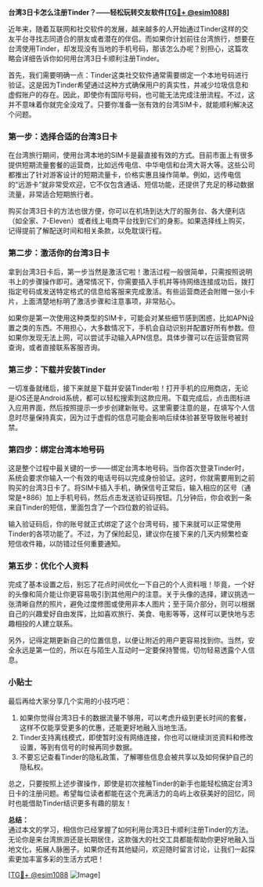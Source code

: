 **台湾3日卡怎么注册Tinder？——轻松玩转交友软件[[TG💪+ @esim1088](https://t.me/s/esim1088)]**

近年来，随着互联网和社交软件的发展，越来越多的人开始通过Tinder这样的交友平台寻找志同道合的朋友或者潜在的伴侣。而如果你计划前往台湾旅行，想要在台湾使用Tinder，却发现没有当地的手机号码，那该怎么办呢？别担心，这篇攻略会详细告诉你如何用台湾3日卡顺利注册Tinder。

首先，我们需要明确一点：Tinder这类社交软件通常需要绑定一个本地号码进行验证。这是因为Tinder希望通过这种方式确保用户的真实性，并减少垃圾信息和虚假账户的存在。因此，即使你有国际号码，也可能无法完成注册流程。不过，这并不意味着你就完全没戏了。只要你准备一张有效的台湾SIM卡，就能顺利解决这个问题。

### 第一步：选择合适的台湾3日卡

在台湾旅行期间，使用台湾本地的SIM卡是最直接有效的方式。目前市面上有很多提供短期流量套餐的运营商，比如远传电信、中华电信和台湾大哥大等。这些公司都推出了针对游客设计的短期流量卡，价格实惠且操作简单。例如，远传电信的“远游卡”就非常受欢迎，它不仅包含通话、短信功能，还提供了充足的移动数据流量，非常适合短期旅行者。

购买台湾3日卡的方法也很方便，你可以在机场到达大厅的服务台、各大便利店（如全家、7-Eleven）或者线上电商平台找到它们的身影。如果选择线上购买，记得提前了解配送时间和相关条款，以免耽误行程。

### 第二步：激活你的台湾3日卡

拿到台湾3日卡后，第一步当然是激活它啦！激活过程一般很简单，只需按照说明书上的步骤操作即可。通常情况下，你需要插入手机并等待网络连接成功后，拨打指定号码或发送特定格式的信息给客服来完成激活。有些运营商还会附赠一张小卡片，上面清楚地标明了激活步骤和注意事项，非常贴心。

如果你是第一次使用这种类型的SIM卡，可能会对某些细节感到困惑，比如APN设置之类的东西。不用担心，大多数情况下，手机会自动识别并配置好所有参数。但如果你发现无法上网，可以尝试手动输入APN信息。具体步骤可以在运营商官网查询，或者直接联系客服咨询。

### 第三步：下载并安装Tinder

一切准备就绪后，接下来就是下载并安装Tinder啦！打开手机的应用商店，无论是iOS还是Android系统，都可以轻松搜索到这款应用。下载完成后，点击图标进入应用界面，然后按照提示一步步创建新账号。这里需要注意的是，在填写个人信息时尽量保持真实，因为过于虚假的信息可能会影响后续体验甚至导致账号被封禁。

### 第四步：绑定台湾本地号码

这是整个过程中最关键的一步——绑定台湾本地号码。当你首次登录Tinder时，系统会要求你输入一个有效的电话号码以完成身份验证。这时，你就需要用到之前购买的台湾3日卡了。将SIM卡插入手机，确保信号正常后，输入相应的区号（通常是+886）加上手机号码，然后点击发送验证码按钮。几分钟后，你会收到一条来自Tinder的短信，里面包含了一个四位数的验证码。

输入验证码后，你的账号就正式绑定了这个台湾号码，接下来就可以正常使用Tinder的各项功能了。不过，为了保险起见，建议你在接下来的几天内频繁检查短信收件箱，以防错过任何重要通知。

### 第五步：优化个人资料

完成了基本设置之后，别忘了花点时间优化一下自己的个人资料哦！毕竟，一个好的头像和简介能让你更容易吸引到其他用户的注意。关于头像的选择，建议挑选一张清晰自然的照片，避免过度修图或使用非本人图片；至于简介部分，则可以根据自己的兴趣爱好自由发挥，比如喜欢旅行、美食、电影等等，这样可以更快地与志趣相投的人建立联系。

另外，记得定期更新自己的位置信息，以便让附近的用户更容易找到你。当然，安全永远是第一位的，所以在与陌生人互动时一定要保持警惕，切勿轻易透露个人信息。

### 小贴士

最后再给大家分享几个实用的小技巧吧：

1. 如果你觉得台湾3日卡的数据流量不够用，可以考虑升级到更长时间的套餐，这样不仅能享受更多的优惠，还能更好地融入当地生活。
2. Tinder支持离线模式，即使暂时没有网络连接，你也可以继续浏览资料和修改设置，等到有信号的时候再同步数据。
3. 不要忘记查看Tinder的隐私政策，了解哪些信息会被共享以及如何保护自己的隐私权。

总之，只要按照上述步骤操作，即使是初次接触Tinder的新手也能轻松搞定台湾3日卡的注册问题。希望每位读者都能在这个充满活力的岛屿上收获美好的回忆，同时也能借助Tinder结识更多有趣的朋友！

**总结：**  
通过本文的学习，相信你已经掌握了如何利用台湾3日卡顺利注册Tinder的方法。无论你是来台湾旅游还是长期居住，这款强大的社交工具都能帮助你更好地融入当地文化，拓展人脉圈子。如果你还有其他疑问，欢迎随时留言讨论，让我们一起探索更加丰富多彩的生活方式吧！

[[TG💪+ @esim1088](https://t.me/s/esim1088) ![Image](https://i.postimg.cc/4NQfJmqS/Snipaste-2025-05-13-00-14-12.png)]